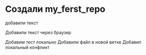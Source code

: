 #  Создали my_ferst_repo


добавили текст

Добавили текст через браузер 

Добавим тест локально
Добавили файл в новой ветке 
Добавил  локальный конфликт